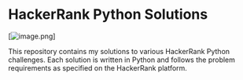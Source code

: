 # HackerRank Python Solutions
[![image.png](https://mypics4u.onrender.com/uploads/hackerrank-software.png)]

This repository contains my solutions to various HackerRank Python challenges. Each solution is written in Python and follows the problem requirements as specified on the HackerRank platform.

